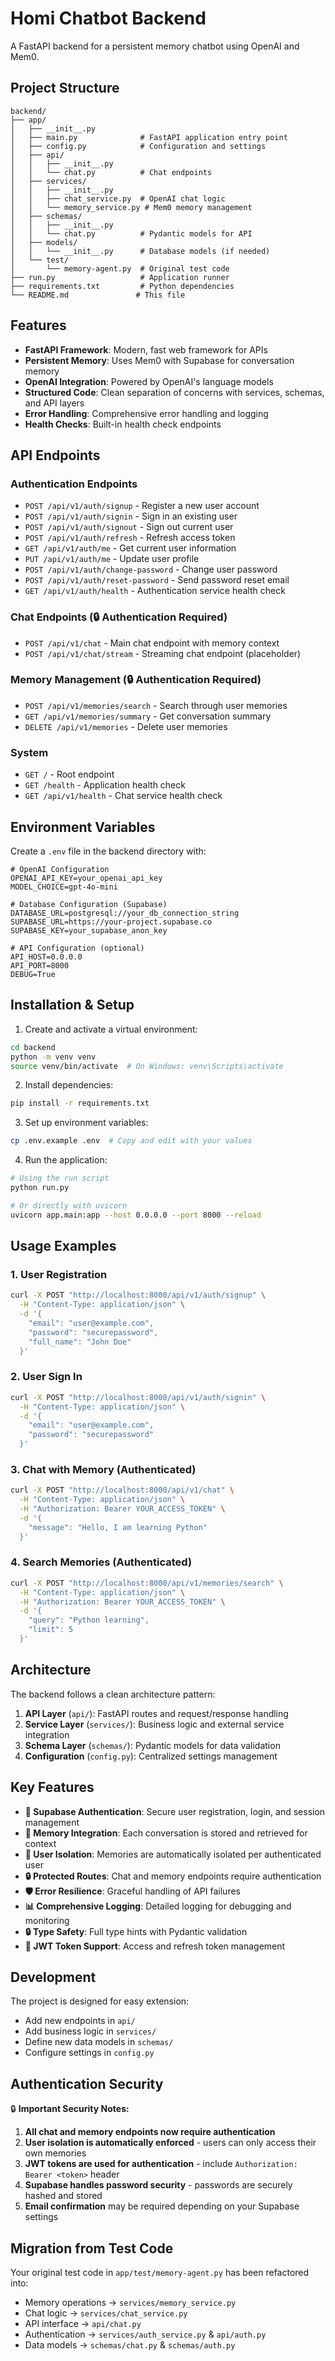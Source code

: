 # Homi Chatbot Backend

A FastAPI backend for a persistent memory chatbot using OpenAI and Mem0.

## Project Structure

```
backend/
├── app/
│   ├── __init__.py
│   ├── main.py              # FastAPI application entry point
│   ├── config.py            # Configuration and settings
│   ├── api/
│   │   ├── __init__.py
│   │   └── chat.py          # Chat endpoints
│   ├── services/
│   │   ├── __init__.py
│   │   ├── chat_service.py  # OpenAI chat logic
│   │   └── memory_service.py # Mem0 memory management
│   ├── schemas/
│   │   ├── __init__.py
│   │   └── chat.py          # Pydantic models for API
│   ├── models/
│   │   └── __init__.py      # Database models (if needed)
│   └── test/
│       └── memory-agent.py  # Original test code
├── run.py                   # Application runner
├── requirements.txt         # Python dependencies
└── README.md               # This file
```

## Features

- **FastAPI Framework**: Modern, fast web framework for APIs
- **Persistent Memory**: Uses Mem0 with Supabase for conversation memory
- **OpenAI Integration**: Powered by OpenAI's language models
- **Structured Code**: Clean separation of concerns with services, schemas, and API layers
- **Error Handling**: Comprehensive error handling and logging
- **Health Checks**: Built-in health check endpoints

## API Endpoints

### Authentication Endpoints
- `POST /api/v1/auth/signup` - Register a new user account
- `POST /api/v1/auth/signin` - Sign in an existing user
- `POST /api/v1/auth/signout` - Sign out current user
- `POST /api/v1/auth/refresh` - Refresh access token
- `GET /api/v1/auth/me` - Get current user information
- `PUT /api/v1/auth/me` - Update user profile
- `POST /api/v1/auth/change-password` - Change user password
- `POST /api/v1/auth/reset-password` - Send password reset email
- `GET /api/v1/auth/health` - Authentication service health check

### Chat Endpoints (🔒 Authentication Required)
- `POST /api/v1/chat` - Main chat endpoint with memory context
- `POST /api/v1/chat/stream` - Streaming chat endpoint (placeholder)

### Memory Management (🔒 Authentication Required)
- `POST /api/v1/memories/search` - Search through user memories
- `GET /api/v1/memories/summary` - Get conversation summary
- `DELETE /api/v1/memories` - Delete user memories

### System
- `GET /` - Root endpoint
- `GET /health` - Application health check
- `GET /api/v1/health` - Chat service health check

## Environment Variables

Create a `.env` file in the backend directory with:

```env
# OpenAI Configuration
OPENAI_API_KEY=your_openai_api_key
MODEL_CHOICE=gpt-4o-mini

# Database Configuration (Supabase)
DATABASE_URL=postgresql://your_db_connection_string
SUPABASE_URL=https://your-project.supabase.co
SUPABASE_KEY=your_supabase_anon_key

# API Configuration (optional)
API_HOST=0.0.0.0
API_PORT=8000
DEBUG=True
```

## Installation & Setup

1. Create and activate a virtual environment:
```bash
cd backend
python -m venv venv
source venv/bin/activate  # On Windows: venv\Scripts\activate
```

2. Install dependencies:
```bash
pip install -r requirements.txt
```

3. Set up environment variables:
```bash
cp .env.example .env  # Copy and edit with your values
```

4. Run the application:
```bash
# Using the run script
python run.py

# Or directly with uvicorn
uvicorn app.main:app --host 0.0.0.0 --port 8000 --reload
```

## Usage Examples

### 1. User Registration
```bash
curl -X POST "http://localhost:8000/api/v1/auth/signup" \
  -H "Content-Type: application/json" \
  -d '{
    "email": "user@example.com",
    "password": "securepassword",
    "full_name": "John Doe"
  }'
```

### 2. User Sign In
```bash
curl -X POST "http://localhost:8000/api/v1/auth/signin" \
  -H "Content-Type: application/json" \
  -d '{
    "email": "user@example.com",
    "password": "securepassword"
  }'
```

### 3. Chat with Memory (Authenticated)
```bash
curl -X POST "http://localhost:8000/api/v1/chat" \
  -H "Content-Type: application/json" \
  -H "Authorization: Bearer YOUR_ACCESS_TOKEN" \
  -d '{
    "message": "Hello, I am learning Python"
  }'
```

### 4. Search Memories (Authenticated)
```bash
curl -X POST "http://localhost:8000/api/v1/memories/search" \
  -H "Content-Type: application/json" \
  -H "Authorization: Bearer YOUR_ACCESS_TOKEN" \
  -d '{
    "query": "Python learning",
    "limit": 5
  }'
```

## Architecture

The backend follows a clean architecture pattern:

1. **API Layer** (`api/`): FastAPI routes and request/response handling
2. **Service Layer** (`services/`): Business logic and external service integration
3. **Schema Layer** (`schemas/`): Pydantic models for data validation
4. **Configuration** (`config.py`): Centralized settings management

## Key Features

- **🔐 Supabase Authentication**: Secure user registration, login, and session management
- **🧠 Memory Integration**: Each conversation is stored and retrieved for context
- **👤 User Isolation**: Memories are automatically isolated per authenticated user
- **🔒 Protected Routes**: Chat and memory endpoints require authentication
- **🛡️ Error Resilience**: Graceful handling of API failures
- **📊 Comprehensive Logging**: Detailed logging for debugging and monitoring
- **🔒 Type Safety**: Full type hints with Pydantic validation
- **🚀 JWT Token Support**: Access and refresh token management

## Development

The project is designed for easy extension:

- Add new endpoints in `api/`
- Add business logic in `services/`
- Define new data models in `schemas/`
- Configure settings in `config.py`

## Authentication Security

🔒 **Important Security Notes:**

1. **All chat and memory endpoints now require authentication**
2. **User isolation is automatically enforced** - users can only access their own memories
3. **JWT tokens are used for authentication** - include `Authorization: Bearer <token>` header
4. **Supabase handles password security** - passwords are securely hashed and stored
5. **Email confirmation** may be required depending on your Supabase settings

## Migration from Test Code

Your original test code in `app/test/memory-agent.py` has been refactored into:
- Memory operations → `services/memory_service.py`
- Chat logic → `services/chat_service.py`  
- API interface → `api/chat.py`
- Authentication → `services/auth_service.py` & `api/auth.py`
- Data models → `schemas/chat.py` & `schemas/auth.py` 